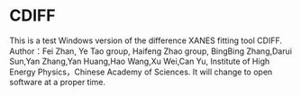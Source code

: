 # CDIFF
This is a test Windows version of the difference XANES fitting tool CDIFF. Author：Fei Zhan, Ye Tao group, Haifeng Zhao group, BingBing Zhang,Darui Sun,Yan Zhang,Yan Huang,Hao Wang,Xu Wei,Can Yu, Institute of High Energy Physics，Chinese Academy of Sciences. It will change to open software at a proper time.
